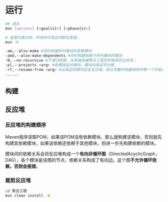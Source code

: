 # 运行

```sh
## 语法
mvn [options] [<goal(s)>] [<phase(s)>]

# 查看内置文档，所有的可用选项都在里面。
mvn -h

-am,--also-make #同时构建所列模块的依赖模块
-amd,--also-make-dependents #同时构建依赖于所列模块的模块
-N,--no-recursive #不递归构建，在单独构建聚合工程的时候用的比较多；
-pl,--projects <arg> #构建指定的模块，模块间用逗号分隔
-rf,--resume-from <arg> #从指定的模块回复反应堆，即从完整的构建顺序的哪一个开始往后构建
......
```

## 构建

## 反应堆

### 反应堆的构建顺序

Maven按序读取POM，如果该POM没有依赖模块，那么就构建该模块，否则就先构建其依赖模块，如果该依赖还依赖于其他模块，则进一步先构建依赖的模块。

模块间的依赖关系会将反应堆构成一个**有向非循环图**（DirectedAcyclicGraph，DAG），各个模块是该图的节点，依赖关系构成了有向边。这个图**不允许循环依赖，否则会报错**。

### 裁剪反应堆

```sh
cd 聚合工程
mvn clean install -N
```

